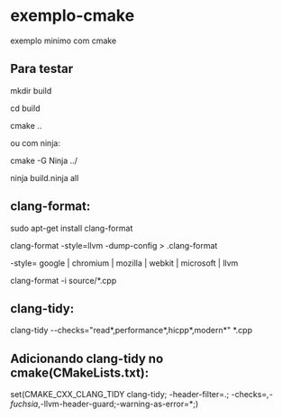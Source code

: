 # exemplo-cmake
exemplo minimo com cmake

## Para testar

mkdir build 

cd build

cmake ..

ou com ninja:

cmake -G Ninja ../

ninja build.ninja all

## clang-format:
sudo apt-get install clang-format

clang-format -style=llvm -dump-config > .clang-format

-style= google | chromium | mozilla | webkit | microsoft | llvm

clang-format -i source/*.cpp

## clang-tidy:
clang-tidy --checks="read*,performance*,hicpp*,modern*" *.cpp


## Adicionando clang-tidy no cmake(CMakeLists.txt): 
set(CMAKE_CXX_CLANG_TIDY clang-tidy; -header-filter=.; -checks=*,-fuchsia*,-llvm-header-guard;-warning-as-error=*;)
